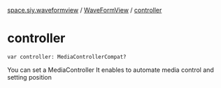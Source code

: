 [space.siy.waveformview](../index.md) / [WaveFormView](index.md) / [controller](./controller.md)

# controller

`var controller: MediaControllerCompat?`

You can set a MediaController
It enables to automate media control and setting position

